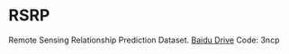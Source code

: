 # RSRP
Remote Sensing Relationship Prediction Dataset. [Baidu Drive](https://pan.baidu.com/s/1DaTEqwweK498zLJNbVOf9A) Code: 3ncp
